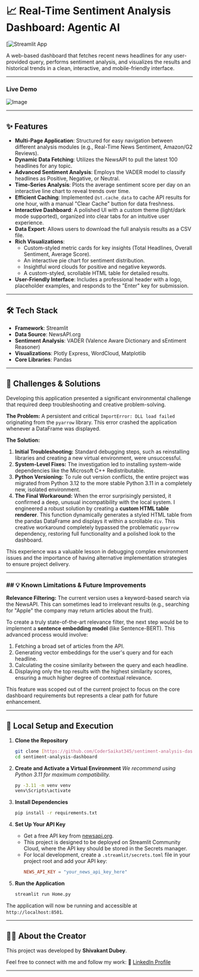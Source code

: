 # 📈 Real-Time Sentiment Analysis Dashboard: Agentic AI

[![Streamlit App](https://sentiment-analysis-agent-vfwc6va3wnvgqquitfkp5s.streamlit.app)

A web-based dashboard that fetches recent news headlines for any user-provided query, performs sentiment analysis, and visualizes the results and historical trends in a clean, interactive, and mobile-friendly interface.

---

### **Live Demo**

![Image](https://github.com/user-attachments/assets/d223b94f-ca05-45e2-a12e-5001a5257f5e)

---

## ✨ Features

-   **Multi-Page Application**: Structured for easy navigation between different analysis modules (e.g., Real-Time News Sentiment, Amazon/G2 Reviews).
-   **Dynamic Data Fetching**: Utilizes the NewsAPI to pull the latest 100 headlines for any topic.
-   **Advanced Sentiment Analysis**: Employs the VADER model to classify headlines as Positive, Negative, or Neutral.
-   **Time-Series Analysis**: Plots the average sentiment score per day on an interactive line chart to reveal trends over time.
-   **Efficient Caching**: Implemented `@st.cache_data` to cache API results for one hour, with a manual "Clear Cache" button for data freshness.
-   **Interactive Dashboard**: A polished UI with a custom theme (light/dark mode supported), organized into clear tabs for an intuitive user experience.
-   **Data Export**: Allows users to download the full analysis results as a CSV file.
-   **Rich Visualizations**:
    -   Custom-styled metric cards for key insights (Total Headlines, Overall Sentiment, Average Score).
    -   An interactive pie chart for sentiment distribution.
    -   Insightful word clouds for positive and negative keywords.
    -   A custom-styled, scrollable HTML table for detailed results.
-   **User-Friendly Interface**: Includes a professional header with a logo, placeholder examples, and responds to the "Enter" key for submission.

---

## 🛠️ Tech Stack

-   **Framework**: Streamlit
-   **Data Source**: NewsAPI.org
-   **Sentiment Analysis**: VADER (Valence Aware Dictionary and sEntiment Reasoner)
-   **Visualizations**: Plotly Express, WordCloud, Matplotlib
-   **Core Libraries**: Pandas

---

## 🧠 Challenges & Solutions

Developing this application presented a significant environmental challenge that required deep troubleshooting and creative problem-solving.

**The Problem:** A persistent and critical `ImportError: DLL load failed` originating from the `pyarrow` library. This error crashed the application whenever a DataFrame was displayed.

**The Solution:**
1.  **Initial Troubleshooting:** Standard debugging steps, such as reinstalling libraries and creating a new virtual environment, were unsuccessful.
2.  **System-Level Fixes:** The investigation led to installing system-wide dependencies like the Microsoft C++ Redistributable.
3.  **Python Versioning:** To rule out version conflicts, the entire project was migrated from Python 3.12 to the more stable Python 3.11 in a completely new, isolated environment.
4.  **The Final Workaround:** When the error surprisingly persisted, it confirmed a deep, unusual incompatibility with the local system. I engineered a robust solution by creating a **custom HTML table renderer**. This function dynamically generates a styled HTML table from the pandas DataFrame and displays it within a scrollable `div`. This creative workaround completely bypassed the problematic `pyarrow` dependency, restoring full functionality and a polished look to the dashboard.

This experience was a valuable lesson in debugging complex environment issues and the importance of having alternative implementation strategies to ensure project delivery.

---

### ## 💡 Known Limitations & Future Improvements

**Relevance Filtering:**
The current version uses a keyword-based search via the NewsAPI. This can sometimes lead to irrelevant results (e.g., searching for "Apple" the company may return articles about the fruit).

To create a truly state-of-the-art relevance filter, the next step would be to implement a **sentence embedding model** (like Sentence-BERT). This advanced process would involve:
1.  Fetching a broad set of articles from the API.
2.  Generating vector embeddings for the user's query and for each headline.
3.  Calculating the cosine similarity between the query and each headline.
4.  Displaying only the top results with the highest similarity scores, ensuring a much higher degree of contextual relevance.

This feature was scoped out of the current project to focus on the core dashboard requirements but represents a clear path for future enhancement.

---

## 🚀 Local Setup and Execution

1.  **Clone the Repository**
    ```bash
    git clone [https://github.com/CoderSaikat345/sentiment-analysis-dashboard.git](https://github.com/CoderSaikat345/sentiment-analysis-dashboard.git)
    cd sentiment-analysis-dashboard
    ```

2.  **Create and Activate a Virtual Environment**
    *We recommend using Python 3.11 for maximum compatibility.*
    ```bash
    py -3.11 -m venv venv
    venv\Scripts\activate
    ```

3.  **Install Dependencies**
    ```bash
    pip install -r requirements.txt
    ```

4.  **Set Up Your API Key**
    - Get a free API key from [newsapi.org](https://newsapi.org/).
    - This project is designed to be deployed on Streamlit Community Cloud, where the API key should be stored in the Secrets manager.
    - For local development, create a `.streamlit/secrets.toml` file in your project root and add your API key:
      ```toml
      NEWS_API_KEY = "your_news_api_key_here"
      ```

5.  **Run the Application**
    ```bash
    streamlit run Home.py
    ```
The application will now be running and accessible at `http://localhost:8501`.

---

## 👨‍💻 About the Creator

This project was developed by **Shivakant Dubey**.

Feel free to connect with me and follow my work:
🔗 [LinkedIn Profile](https://www.linkedin.com/in/shivapunit/)

---
